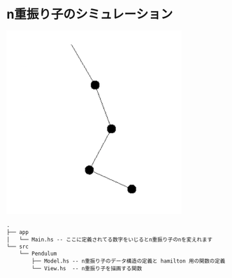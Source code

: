 n重振り子のシミュレーション
===========================

![](demo.png)

```
.
├── app
│   └── Main.hs -- ここに定義されてる数字をいじるとn重振り子のnを変えれます
└── src
    └── Pendulum
        ├── Model.hs -- n重振り子のデータ構造の定義と hamilton 用の関数の定義
        └── View.hs  -- n重振り子を描画する関数
```

